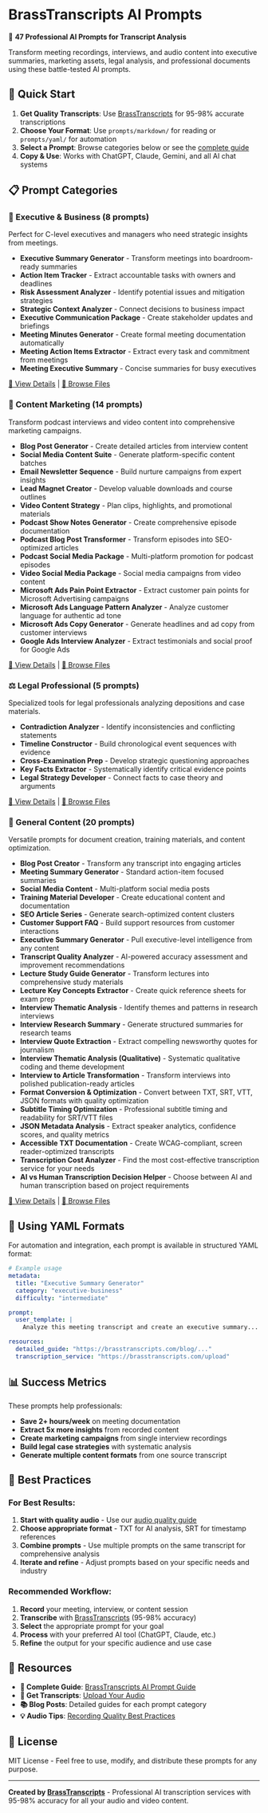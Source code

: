 # BrassTranscripts AI Prompts

🎯 **47 Professional AI Prompts for Transcript Analysis**

Transform meeting recordings, interviews, and audio content into executive summaries, marketing assets, legal analysis, and professional documents using these battle-tested AI prompts.

## 🚀 Quick Start

1. **Get Quality Transcripts**: Use [BrassTranscripts](https://brasstranscripts.com/upload) for 95-98% accurate transcriptions
2. **Choose Your Format**: Use `prompts/markdown/` for reading or `prompts/yaml/` for automation
3. **Select a Prompt**: Browse categories below or see the [complete guide](https://brasstranscripts.com/ai-prompt-guide)
4. **Copy & Use**: Works with ChatGPT, Claude, Gemini, and all AI chat systems

## 📋 Prompt Categories

### 🏢 Executive & Business (8 prompts)
Perfect for C-level executives and managers who need strategic insights from meetings.

- **Executive Summary Generator** - Transform meetings into boardroom-ready summaries
- **Action Item Tracker** - Extract accountable tasks with owners and deadlines
- **Risk Assessment Analyzer** - Identify potential issues and mitigation strategies
- **Strategic Context Analyzer** - Connect decisions to business impact
- **Executive Communication Package** - Create stakeholder updates and briefings
- **Meeting Minutes Generator** - Create formal meeting documentation automatically
- **Meeting Action Items Extractor** - Extract every task and commitment from meetings
- **Meeting Executive Summary** - Concise summaries for busy executives

[📖 View Details](https://brasstranscripts.com/blog/meeting-transcripts-executive-summaries-ai-prompts) | [📁 Browse Files](./prompts/markdown/executive-business/)

### 📢 Content Marketing (14 prompts)
Transform podcast interviews and video content into comprehensive marketing campaigns.

- **Blog Post Generator** - Create detailed articles from interview content
- **Social Media Content Suite** - Generate platform-specific content batches
- **Email Newsletter Sequence** - Build nurture campaigns from expert insights
- **Lead Magnet Creator** - Develop valuable downloads and course outlines
- **Video Content Strategy** - Plan clips, highlights, and promotional materials
- **Podcast Show Notes Generator** - Create comprehensive episode documentation
- **Podcast Blog Post Transformer** - Transform episodes into SEO-optimized articles
- **Podcast Social Media Package** - Multi-platform promotion for podcast episodes
- **Video Social Media Package** - Social media campaigns from video content
- **Microsoft Ads Pain Point Extractor** - Extract customer pain points for Microsoft Advertising campaigns
- **Microsoft Ads Language Pattern Analyzer** - Analyze customer language for authentic ad tone
- **Microsoft Ads Copy Generator** - Generate headlines and ad copy from customer interviews
- **Google Ads Interview Analyzer** - Extract testimonials and social proof for Google Ads

[📖 View Details](https://brasstranscripts.com/blog/podcast-content-empire-ai-prompts-marketing-assets) | [📁 Browse Files](./prompts/markdown/content-marketing/)

### ⚖️ Legal Professional (5 prompts)
Specialized tools for legal professionals analyzing depositions and case materials.

- **Contradiction Analyzer** - Identify inconsistencies and conflicting statements
- **Timeline Constructor** - Build chronological event sequences with evidence
- **Cross-Examination Prep** - Develop strategic questioning approaches
- **Key Facts Extractor** - Systematically identify critical evidence points
- **Legal Strategy Developer** - Connect facts to case theory and arguments

[📖 View Details](https://brasstranscripts.com/blog/legal-professional-ai-toolkit-deposition-analysis-prompts) | [📁 Browse Files](./prompts/markdown/legal-professional/)

### 📄 General Content (20 prompts)
Versatile prompts for document creation, training materials, and content optimization.

- **Blog Post Creator** - Transform any transcript into engaging articles
- **Meeting Summary Generator** - Standard action-item focused summaries
- **Social Media Content** - Multi-platform social media posts
- **Training Material Developer** - Create educational content and documentation
- **SEO Article Series** - Generate search-optimized content clusters
- **Customer Support FAQ** - Build support resources from customer interactions
- **Executive Summary Generator** - Pull executive-level intelligence from any content
- **Transcript Quality Analyzer** - AI-powered accuracy assessment and improvement recommendations
- **Lecture Study Guide Generator** - Transform lectures into comprehensive study materials
- **Lecture Key Concepts Extractor** - Create quick reference sheets for exam prep
- **Interview Thematic Analysis** - Identify themes and patterns in research interviews
- **Interview Research Summary** - Generate structured summaries for research teams
- **Interview Quote Extraction** - Extract compelling newsworthy quotes for journalism
- **Interview Thematic Analysis (Qualitative)** - Systematic qualitative coding and theme development
- **Interview to Article Transformation** - Transform interviews into polished publication-ready articles
- **Format Conversion & Optimization** - Convert between TXT, SRT, VTT, JSON formats with quality optimization
- **Subtitle Timing Optimization** - Professional subtitle timing and readability for SRT/VTT files
- **JSON Metadata Analysis** - Extract speaker analytics, confidence scores, and quality metrics
- **Accessible TXT Documentation** - Create WCAG-compliant, screen reader-optimized transcripts
- **Transcription Cost Analyzer** - Find the most cost-effective transcription service for your needs
- **AI vs Human Transcription Decision Helper** - Choose between AI and human transcription based on project requirements

[📖 View Details](https://brasstranscripts.com/blog/powerful-llm-prompts-transcript-optimization) | [📁 Browse Files](./prompts/markdown/general-content/)

## 🔧 Using YAML Formats

For automation and integration, each prompt is available in structured YAML format:

```yaml
# Example usage
metadata:
  title: "Executive Summary Generator"
  category: "executive-business"
  difficulty: "intermediate"

prompt:
  user_template: |
    Analyze this meeting transcript and create an executive summary...

resources:
  detailed_guide: "https://brasstranscripts.com/blog/..."
  transcription_service: "https://brasstranscripts.com/upload"
```

## 📊 Success Metrics

These prompts help professionals:
- **Save 2+ hours/week** on meeting documentation
- **Extract 5x more insights** from recorded content
- **Create marketing campaigns** from single interview recordings
- **Build legal case strategies** with systematic analysis
- **Generate multiple content formats** from one source transcript

## 🎯 Best Practices

### For Best Results:
1. **Start with quality audio** - Use our [audio quality guide](https://brasstranscripts.com/audio-quality-tips)
2. **Choose appropriate format** - TXT for AI analysis, SRT for timestamp references
3. **Combine prompts** - Use multiple prompts on the same transcript for comprehensive analysis
4. **Iterate and refine** - Adjust prompts based on your specific needs and industry

### Recommended Workflow:
1. **Record** your meeting, interview, or content session
2. **Transcribe** with [BrassTranscripts](https://brasstranscripts.com/upload) (95-98% accuracy)
3. **Select** the appropriate prompt for your goal
4. **Process** with your preferred AI tool (ChatGPT, Claude, etc.)
5. **Refine** the output for your specific audience and use case

## 🔗 Resources

- **🎯 Complete Guide**: [BrassTranscripts AI Prompt Guide](https://brasstranscripts.com/ai-prompt-guide)
- **🎤 Get Transcripts**: [Upload Your Audio](https://brasstranscripts.com/upload)
- **📚 Blog Posts**: Detailed guides for each prompt category
- **💡 Audio Tips**: [Recording Quality Best Practices](https://brasstranscripts.com/audio-quality-tips)

## 📄 License

MIT License - Feel free to use, modify, and distribute these prompts for any purpose.

---

**Created by [BrassTranscripts](https://brasstranscripts.com)** - Professional AI transcription services with 95-98% accuracy for all your audio and video content.